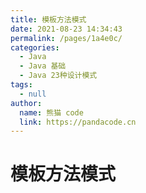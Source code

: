 ```yaml
---
title: 模板方法模式
date: 2021-08-23 14:34:43
permalink: /pages/1a4e0c/
categories: 
  - Java
  - Java 基础
  - Java 23种设计模式
tags: 
  - null
author: 
  name: 熊猫 code
  link: https://pandacode.cn
---
```


# 模板方法模式